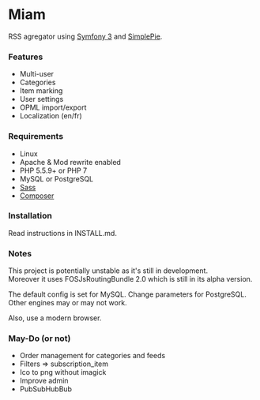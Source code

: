 # Miam

RSS agregator using [Symfony 3](https://symfony.com/) and [SimplePie](https://github.com/simplepie/simplepie).  

### Features

* Multi-user
* Categories
* Item marking
* User settings
* OPML import/export
* Localization (en/fr)

### Requirements

* Linux
* Apache & Mod rewrite enabled
* PHP 5.5.9+ or PHP 7  
* MySQL or PostgreSQL
* [Sass](http://sass-lang.com/install)
* [Composer](https://getcomposer.org/download/)

### Installation

Read instructions in INSTALL.md.

### Notes

This project is potentially unstable as it's still in development.  
Moreover it uses FOSJsRoutingBundle 2.0 which is still in its alpha version.  

The default config is set for MySQL. Change parameters for PostgreSQL.  
Other engines may or may not work.  

Also, use a modern browser.  

### May-Do (or not)

- Order management for categories and feeds
- Filters => subscription_item
- Ico to png without imagick
- Improve admin
- PubSubHubBub